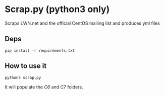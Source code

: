 # Scrap.py (python3 only)

Scraps LWN.net and the official CentOS mailing list and produces yml files

## Deps
    pip install -r requirements.txt

## How to use it
    python3 scrap.py

It will populate the *C6* and *C7* folders.

